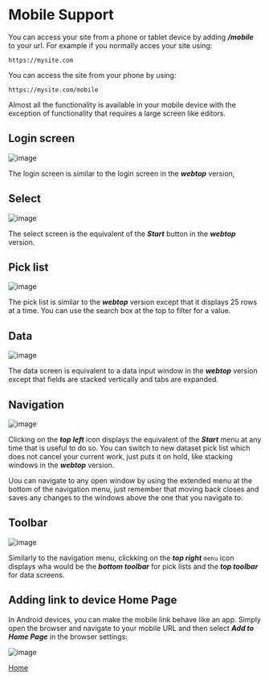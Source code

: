# Mobile Support

You can access your site from a phone or tablet device by adding ***/mobile*** to your url.  For example if you
normally acces your site using:

```
https://mysite.com
```

You can access the site from your phone by using:

```
https://mysite.com/mobile
```

Almost all the functionality is available in your mobile device with the exception of functionality that requires a large screen like editors.

## Login screen

![image](images/Mobile1.jpg)

The login screen is similar to the login screen in the ***webtop*** version,

## Select

![image](images/Mobile2.jpg)

The select screen is the equivalent of the ***Start*** button in the ***webtop*** version.

## Pick list

![image](images/Mobile3.jpg)

The pick list is similar to the ***webtop*** version except that it displays 25 rows at a time.  You can use the search box at the top to
filter for a value.

## Data

![image](images/Mobile4.jpg)

The data screen is equivalent to a data input window in the ***webtop*** version except that fields are stacked vertically and tabs
are expanded.

## Navigation

![image](images/Mobile5.jpg)

Clicking on the ***top left*** icon displays the equivalent of the ***Start*** menu at any time that is useful to do so.
You can switch to new dataset pick list which does not cancel your current work, just puts it on hold, like stacking windows
in the ***webtop*** version.

Uou can navigate to any open window by using the extended menu at the bottom of the navigation menu, just remember that moving back
closes and saves any changes to the windows above the one that you navigate to.

## Toolbar

![image](images/Mobile6.jpg)

Similarly to the navigation menu, clickking on the ***top right*** ```menu``` icon displays wha would be the ***bottom toolbar***
for pick lists and the ***top toolbar*** for data screens.

## Adding link to device Home Page

In Android devices, you can make the mobile link behave like an app.  Simply open the browser and navigate to your mobile URL
and then select ***Add to Home Page*** in the browser settings:

![image](images/Mobile7.jpg)

[Home](../README.md)
